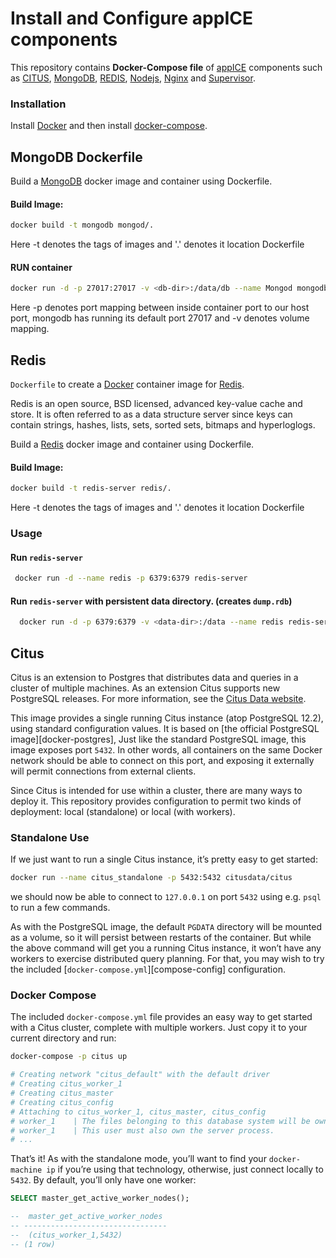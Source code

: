 # Install and Configure appICE components

This repository contains **Docker-Compose file** of [appICE](https://www.appice.io/) components such as [CITUS](https://www.citusdata.com/), [MongoDB](http://www.mongodb.org), [REDIS](https://redis.io/), [Nodejs](https://nodejs.org/en/), [Nginx](https://www.nginx.com/) and [Supervisor](http://supervisord.org/).

### Installation

  Install [Docker](https://docs.docker.com/engine/install/) and then install [docker-compose](https://docs.docker.com/compose/install/).
  
## MongoDB Dockerfile

Build a [MongoDB](http://www.mongodb.org) docker image and container using Dockerfile.
#### Build Image:
   ```bash
   docker build -t mongodb mongod/.
   ```
Here -t denotes the tags of images and '.' denotes it location Dockerfile

#### RUN container
```bash
docker run -d -p 27017:27017 -v <db-dir>:/data/db --name Mongod mongodb
```
Here -p denotes port mapping between inside container port to our host port, mongodb has running its default port 27017 and -v denotes volume mapping.

## Redis

`Dockerfile` to create a [Docker](https://www.docker.com/) container image for [Redis](http://redis.io/).

Redis is an open source, BSD licensed, advanced key-value cache and store. It is often referred to as a data structure server since keys can contain strings, hashes, lists, sets, sorted sets, bitmaps and hyperloglogs.

Build a [Redis](http://redis.io/) docker image and container using Dockerfile.
#### Build Image:
   ```bash
   docker build -t redis-server redis/.
   ```
Here -t denotes the tags of images and '.' denotes it location Dockerfile

### Usage

#### Run `redis-server`
   ```bash
    docker run -d --name redis -p 6379:6379 redis-server
   ```

#### Run `redis-server` with persistent data directory. (creates `dump.rdb`)
  ```bash
    docker run -d -p 6379:6379 -v <data-dir>:/data --name redis redis-server
  ```
  

  
## Citus

Citus is an extension to Postgres that distributes data and queries in a cluster of multiple machines. As an extension Citus supports new PostgreSQL releases. For more information, see the [Citus Data website](https://www.citusdata.com/).

This image provides a single running Citus instance (atop PostgreSQL 12.2), using standard configuration values. It is based on [the official PostgreSQL image][docker-postgres], Just like the standard PostgreSQL image, this image exposes port `5432`. In other words, all containers on the same Docker network should be able to connect on this port, and exposing it externally will permit connections from external clients.

Since Citus is intended for use within a cluster, there are many ways to deploy it. This repository provides configuration to permit two kinds of deployment: local (standalone) or local (with workers).

### Standalone Use

If we just want to run a single Citus instance, it’s pretty easy to get started:

```bash
docker run --name citus_standalone -p 5432:5432 citusdata/citus
```

we should now be able to connect to `127.0.0.1` on port `5432` using e.g. `psql` to run a few commands.

As with the PostgreSQL image, the default `PGDATA` directory will be mounted as a volume, so it will persist between restarts of the container. But while the above command will get you a running Citus instance, it won’t have any workers to exercise distributed query planning. For that, you may wish to try the included [`docker-compose.yml`][compose-config] configuration.

### Docker Compose

The included `docker-compose.yml` file provides an easy way to get started with a Citus cluster, complete with multiple workers. Just copy it to your current directory and run:

```bash
docker-compose -p citus up

# Creating network "citus_default" with the default driver
# Creating citus_worker_1
# Creating citus_master
# Creating citus_config
# Attaching to citus_worker_1, citus_master, citus_config
# worker_1    | The files belonging to this database system will be owned by user "postgres".
# worker_1    | This user must also own the server process.
# ...
```

That’s it! As with the standalone mode, you’ll want to find your `docker-machine ip` if you’re using that technology, otherwise, just connect locally to `5432`. By default, you’ll only have one worker:
```sql
SELECT master_get_active_worker_nodes();

--  master_get_active_worker_nodes
-- --------------------------------
--  (citus_worker_1,5432)
-- (1 row)

